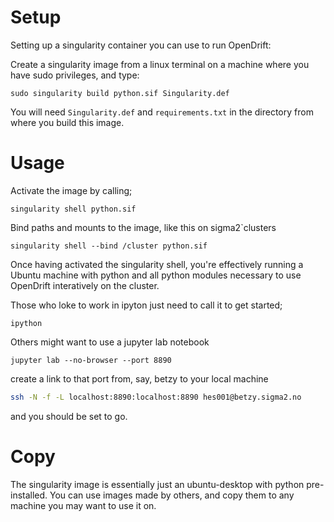 # Setup
Setting up a singularity container you can use to run OpenDrift:

Create a singularity image from a linux terminal on a machine where you have sudo privileges, and type:
```
sudo singularity build python.sif Singularity.def
```
You will need `Singularity.def` and `requirements.txt` in the directory from where you build this image. 

# Usage
Activate the image by calling;
```
singularity shell python.sif
```

Bind paths and mounts to the image, like this on sigma2`clusters
```
singularity shell --bind /cluster python.sif
```

Once having activated the singularity shell, you're effectively running a Ubuntu machine with python and all python modules necessary to use OpenDrift interatively on the cluster. 

Those who loke to work in ipyton just need to call it to get started;
```singularity
ipython
```

Others might want to use a jupyter lab notebook
```singularity
jupyter lab --no-browser --port 8890
```

create a link to that port from, say, betzy to your local machine
```bash
ssh -N -f -L localhost:8890:localhost:8890 hes001@betzy.sigma2.no
```
and you should be set to go.

# Copy
The singularity image is essentially just an ubuntu-desktop with python pre-installed. You can use images made by others, and copy them to any machine you may want to use it on.
